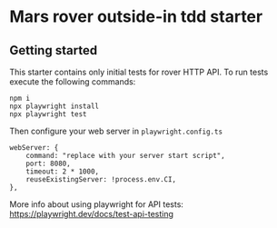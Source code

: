 # Mars rover outside-in tdd starter

## Getting started

This starter contains only initial tests for rover HTTP API. To run tests execute the following commands:

```shell
npm i
npx playwright install
npx playwright test
```

Then configure your web server in `playwright.config.ts`

```TS
webServer: {
    command: "replace with your server start script",
    port: 8080,
    timeout: 2 * 1000,
    reuseExistingServer: !process.env.CI,
},
```

More info about using playwright for API tests: https://playwright.dev/docs/test-api-testing

